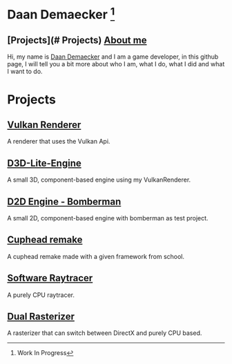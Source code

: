 # Daan Demaecker [^1]
## [Projects](# Projects)      [About me](AboutMe.md)
Hi, my name is [Daan Demaecker](AboutMe.md) and I am a game developer, in this github page, I will tell you a bit more about who I am, what I do, what I did and what I want to do.  

[^1]: Work In Progress

# Projects
## [Vulkan Renderer](https://github.com/DaanDemaecker/VulkanRenderer)
A renderer that uses the Vulkan Api.  

## [D3D-Lite-Engine](https://github.com/DaanDemaecker/D3D-Lite-Engine)
A small 3D, component-based engine using my VulkanRenderer.

## [D2D Engine - Bomberman](https://github.com/DaanDemaecker/D2DEngine)
A small 2D, component-based engine with bomberman as test project.  

## [Cuphead remake](https://github.com/DaanDemaecker/CupheadRemake)
A cuphead remake made with a given framework from school.  

## [Software Raytracer](https://github.com/DaanDemaecker/RayTracer)
A purely CPU raytracer.

## [Dual Rasterizer](https://github.com/DaanDemaecker/DualRasterizer)
A rasterizer that can switch between DirectX and purely CPU based.  
